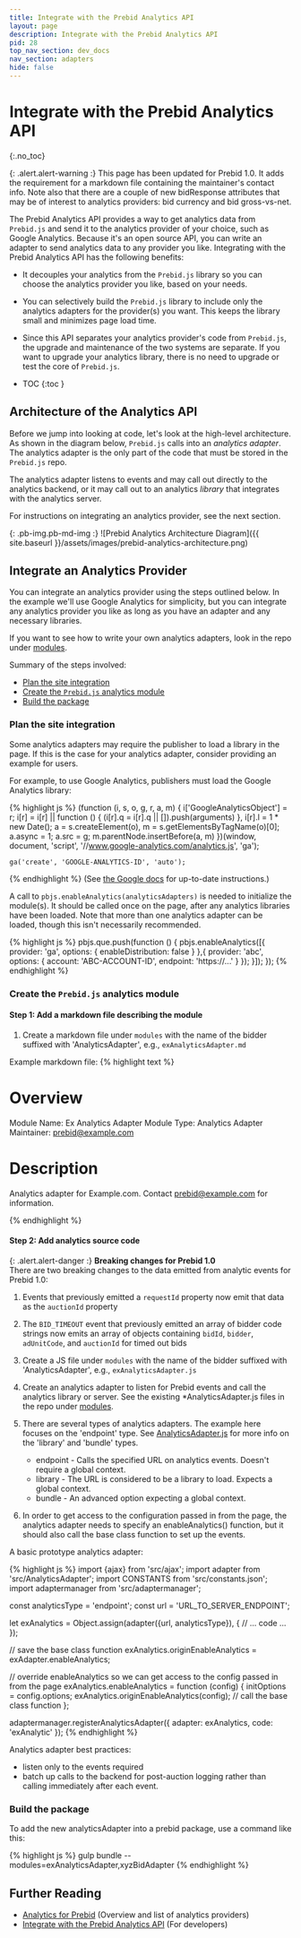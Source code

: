 ```yaml
---
title: Integrate with the Prebid Analytics API
layout: page
description: Integrate with the Prebid Analytics API
pid: 28
top_nav_section: dev_docs
nav_section: adapters
hide: false
---
```


<div class="bs-docs-section" markdown="1">

# Integrate with the Prebid Analytics API
{:.no_toc}

{: .alert.alert-warning :}
This page has been updated for Prebid 1.0. It adds the requirement for a markdown file containing the maintainer's contact info. Note also that there are a couple of new bidResponse attributes that may be of interest to analytics providers: bid currency and bid gross-vs-net.

The Prebid Analytics API provides a way to get analytics data from `Prebid.js` and send it to the analytics provider of your choice, such as Google Analytics.  Because it's an open source API, you can write an adapter to send analytics data to any provider you like.  Integrating with the Prebid Analytics API has the following benefits:

+ It decouples your analytics from the `Prebid.js` library so you can choose the analytics provider you like, based on your needs.

+ You can selectively build the `Prebid.js` library to include only the analytics adapters for the provider(s) you want.  This keeps the library small and minimizes page load time.

+ Since this API separates your analytics provider's code from `Prebid.js`, the upgrade and maintenance of the two systems are separate.  If you want to upgrade your analytics library, there is no need to upgrade or test the core of `Prebid.js`.

* TOC
{:toc }

## Architecture of the Analytics API

Before we jump into looking at code, let's look at the high-level architecture.  As shown in the diagram below, `Prebid.js` calls into an _analytics adapter_.  The analytics adapter is the only part of the code that must be stored in the `Prebid.js` repo.

The analytics adapter listens to events and may call out directly to the analytics backend, or it may call out to an analytics _library_ that integrates with the analytics server.

For instructions on integrating an analytics provider, see the next section.

{: .pb-img.pb-md-img :}
![Prebid Analytics Architecture Diagram]({{ site.baseurl }}/assets/images/prebid-analytics-architecture.png)

## Integrate an Analytics Provider

You can integrate an analytics provider using the steps outlined below.  In the example we'll use Google Analytics for simplicity, but you can integrate any analytics provider you like as long as you have an adapter and any necessary libraries.

If you want to see how to write your own analytics adapters, look in the repo under [modules](https://github.com/prebid/Prebid.js/tree/master/modules).

Summary of the steps involved:

+ <a href="#on-the-site">Plan the site integration</a>
+ <a href="#in-the-prebidjs-repo">Create the <code>Prebid.js</code> analytics module</a>
+ <a href="#build-the-package">Build the package</a>

<a name="on-the-site"></a>

### Plan the site integration

Some analytics adapters may require the publisher to load a library in the page. If this is the case for your analytics adapter, consider providing an example for users.

For example, to use Google Analytics, publishers must load the Google Analytics library:

{% highlight js %}
    (function (i, s, o, g, r, a, m) {
        i['GoogleAnalyticsObject'] = r;
        i[r] = i[r] || function () {
                    (i[r].q = i[r].q || []).push(arguments)
                }, i[r].l = 1 * new Date();
        a = s.createElement(o),
                m = s.getElementsByTagName(o)[0];
        a.async = 1;
        a.src = g;
        m.parentNode.insertBefore(a, m)
    })(window, document, 'script', '//www.google-analytics.com/analytics.js', 'ga');

    ga('create', 'GOOGLE-ANALYTICS-ID', 'auto');
{% endhighlight %}
(See [the Google docs](https://developers.google.com/analytics/devguides/collection/analyticsjs/) for up-to-date instructions.)

A call to `pbjs.enableAnalytics(analyticsAdapters)` is needed to initialize the module(s). It should be called once on the page, after any analytics libraries have been loaded. Note that more than one analytics adapter can be loaded, though this isn't necessarily recommended.

{% highlight js %}
pbjs.que.push(function () {
    pbjs.enableAnalytics([{
        provider: 'ga',
        options: {
            enableDistribution: false
        }
    },{
        provider: 'abc',
	options: {
                account: 'ABC-ACCOUNT-ID',
                endpoint: 'https://...'
                }
        });
    }]);
});
{% endhighlight %}

<a name="in-the-prebidjs-repo"></a>

### Create the `Prebid.js` analytics module

#### Step 1: Add a markdown file describing the module

1. Create a markdown file under `modules` with the name of the bidder suffixed with 'AnalyticsAdapter', e.g., `exAnalyticsAdapter.md`

Example markdown file:
{% highlight text %}
# Overview

Module Name: Ex Analytics Adapter
Module Type: Analytics Adapter
Maintainer: prebid@example.com

# Description

Analytics adapter for Example.com. Contact prebid@example.com for information.

{% endhighlight %}

#### Step 2: Add analytics source code

{: .alert.alert-danger :}
**Breaking changes for Prebid 1.0**  
There are two breaking changes to the data emitted from analytic events for Prebid 1.0:  
1. Events that previously emitted a `requestId` property now emit that data as the `auctionId` property  
2. The `BID_TIMEOUT` event that previously emitted an array of bidder code strings now emits an array of objects containing `bidId`, `bidder`, `adUnitCode`, and `auctionId` for timed out bids  


1. Create a JS file under `modules` with the name of the bidder suffixed with 'AnalyticsAdapter', e.g., `exAnalyticsAdapter.js`

2. Create an analytics adapter to listen for Prebid events and call the analytics library or server. See the existing *AnalyticsAdapter.js files in the repo under [modules](https://github.com/prebid/Prebid.js/tree/master/modules).

3. There are several types of analytics adapters. The example here focuses on the 'endpoint' type. See [AnalyticsAdapter.js](https://github.com/prebid/Prebid.js/blob/master/src/AnalyticsAdapter.js) for more info on the 'library' and 'bundle' types.

    * endpoint - Calls the specified URL on analytics events. Doesn't require a global context.
    * library - The URL is considered to be a library to load. Expects a global context.
    * bundle - An advanced option expecting a global context.

4. In order to get access to the configuration passed in from the page, the analytics
adapter needs to specify an enableAnalytics() function, but it should also call
the base class function to set up the events.

A basic prototype analytics adapter:

{% highlight js %}
import {ajax} from 'src/ajax';
import adapter from 'src/AnalyticsAdapter';
import CONSTANTS from 'src/constants.json';
import adaptermanager from 'src/adaptermanager';

const analyticsType = 'endpoint';
const url = 'URL_TO_SERVER_ENDPOINT';

let exAnalytics = Object.assign(adapter({url, analyticsType}), {
  // ... code ...
});

// save the base class function
exAnalytics.originEnableAnalytics = exAdapter.enableAnalytics;

// override enableAnalytics so we can get access to the config passed in from the page
exAnalytics.enableAnalytics = function (config) {
  initOptions = config.options;
  exAnalytics.originEnableAnalytics(config);  // call the base class function
};

adaptermanager.registerAnalyticsAdapter({
  adapter: exAnalytics,
  code: 'exAnalytic'
});
{% endhighlight %}

Analytics adapter best practices:

+ listen only to the events required
+ batch up calls to the backend for post-auction logging rather than calling immediately after each event.

<a name="build-the-package"></a>

### Build the package

To add the new analyticsAdapter into a prebid package, use a command like this:

{% highlight js %}
gulp bundle --modules=exAnalyticsAdapter,xyzBidAdapter
{% endhighlight %}

## Further Reading

- [Analytics for Prebid]({{site.baseurl}}/overview/analytics.html) (Overview and list of analytics providers)
- [Integrate with the Prebid Analytics API]({{site.baseurl}}/dev-docs/integrate-with-the-prebid-analytics-api.html) (For developers)

</div>
